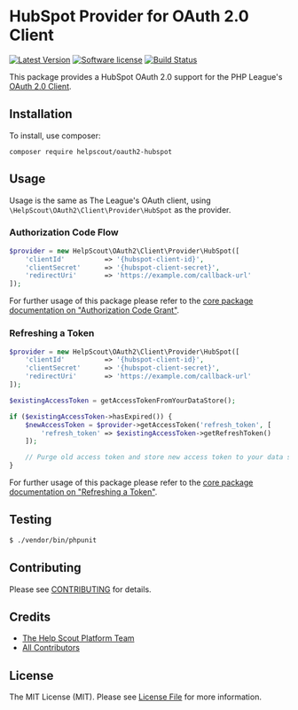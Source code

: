 # HubSpot Provider for OAuth 2.0 Client

[![Latest Version](https://img.shields.io/github/release/helpscout/oauth2-hubspot.svg?style=flat-square)](https://github.com/helpscout/oauth2-hubspot/releases)
[![Software license](https://img.shields.io/badge/license-MIT-blue.svg?style=flat-square)](https://raw.githubusercontent.com/helpscout/oauth2-hubspot/develop/LICENSE)
[![Build Status](https://travis-ci.org/helpscout/oauth2-hubspot.svg?branch=master?style=flat-square)](https://travis-ci.org/helpscout/oauth2-hubspot)

This package provides a HubSpot OAuth 2.0 support for the PHP League's [OAuth 2.0 Client](https://github.com/thephpleague/oauth2-client).

## Installation

To install, use composer:

```
composer require helpscout/oauth2-hubspot
```

## Usage

Usage is the same as The League's OAuth client, using `\HelpScout\OAuth2\Client\Provider\HubSpot` as the provider.

### Authorization Code Flow

```php
$provider = new HelpScout\OAuth2\Client\Provider\HubSpot([
    'clientId'          => '{hubspot-client-id}',
    'clientSecret'      => '{hubspot-client-secret}',
    'redirectUri'       => 'https://example.com/callback-url'
]);
```
For further usage of this package please refer to the [core package documentation on "Authorization Code Grant"](https://github.com/thephpleague/oauth2-client#usage).

### Refreshing a Token

```php
$provider = new HelpScout\OAuth2\Client\Provider\HubSpot([
    'clientId'          => '{hubspot-client-id}',
    'clientSecret'      => '{hubspot-client-secret}',
    'redirectUri'       => 'https://example.com/callback-url'
]);

$existingAccessToken = getAccessTokenFromYourDataStore();

if ($existingAccessToken->hasExpired()) {
    $newAccessToken = $provider->getAccessToken('refresh_token', [
        'refresh_token' => $existingAccessToken->getRefreshToken()
    ]);

    // Purge old access token and store new access token to your data store.
}
```

For further usage of this package please refer to the [core package documentation on "Refreshing a Token"](https://github.com/thephpleague/oauth2-client#refreshing-a-token).

## Testing

``` bash
$ ./vendor/bin/phpunit
```

## Contributing

Please see [CONTRIBUTING](https://github.com/helpscout/oauth2-hubspot/blob/master/CONTRIBUTING.md) for details.


## Credits

- [The Help Scout Platform Team](https://github.com/helpscout)
- [All Contributors](https://github.com/helpscout/oauth2-hubspot/contributors)


## License

The MIT License (MIT). Please see [License File](https://github.com/helpscout/oauth2-hubspot/blob/master/LICENSE) for more information.

